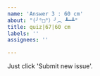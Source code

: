 ```yaml
---
name: 'Answer 3 : 60 cm'
about: "(╯°□°）╯︵ ┻━┻"
title: quiz|67|60 cm
labels: ''
assignees: ''

---
```


Just click 'Submit new issue'.
